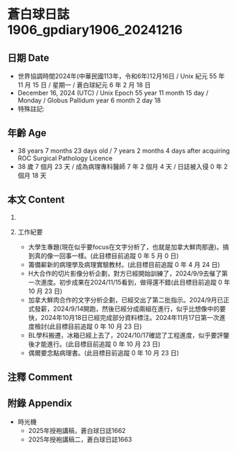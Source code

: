 [_metadata_:encoding]: - "utf-8"
[_metadata_:language]: - "zh-Hant-TW"
[_metadata_:fileformat]: - "markdown"
[_metadata_:MIME_type]: - "text/plain"
[_metadata_:markdown_version]: - "commonmark version 0.30"
[_metadata_:markdown_spec]: - "https://spec.commonmark.org/0.30/"

# 蒼白球日誌1906_gpdiary1906_20241216 #

## 日期 Date ##

* 世界協調時間2024年(中華民國113年，令和6年)12月16日 / Unix 紀元 55 年 11 月 15 日 / 星期一 / 蒼白球紀元 6 年 2 月 18 日
* December 16, 2024 (UTC) / Unix Epoch 55 year 11 month 15 day / Monday / Globus Pallidum year 6 month 2 day 18
* 特殊註記:

## 年齡 Age ##

* 38 years 7 months 23 days old / 7 years 2 months 4 days after acquiring ROC Surgical Pathology Licence
* 38 歲 7 個月 23 天 / 成為病理專科醫師 7 年 2 個月 4 天 / 日誌被入侵 0 年 2 個月 18 天

## 本文 Content ##

1. 

2. 工作紀要

    - 大學生專題(現在似乎要focus在文字分析了，也就是加拿大鮮肉那邊)。搞到真的像一回事一樣。(此目標目前追蹤 0 年 5 月 0 日)
    - 籌備嶄新的病理學及病理實驗教材。(此目標目前追蹤 0 年 4 月 24 日)
    - H大合作的切片影像分析企劃，對方已經開始訓練了，2024/9/9去催了第一次進度。初步成果在2024/11/15看到，做得還不錯(此目標目前追蹤 0 年 10 月 23 日)
    - 加拿大鮮肉合作的文字分析企劃，已經交出了第二批指示。2024/9月已正式發薪，2024/9/14開跑，然後已經分成兩組在進行，似乎比想像中的要快，2024年10月18日已經完成部分資料標注。2024年11月17日第一次進度檢討(此目標目前追蹤 0 年 10 月 23 日)
    - BL學科搬遷，冰箱已經上去了，2024/10/17確認了工程進度，似乎要評鑒後才能進行。(此目標目前追蹤 0 年 10 月 23 日)
    - 偶爾要念點病理書。(此目標目前追蹤 0 年 10 月 23 日)

## 注釋 Comment ##


## 附錄 Appendix ##

* 時光機
    - 2025年授袍講稿，蒼白球日誌1662
    - 2025年授袍講稿二，蒼白球日誌1663
